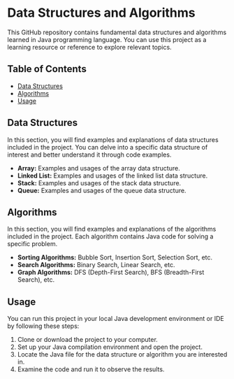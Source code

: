 # Data Structures and Algorithms

This GitHub repository contains fundamental data structures and algorithms learned in Java programming language. You can use this project as a learning resource or reference to explore relevant topics.

## Table of Contents

- [Data Structures](#data-structures)
- [Algorithms](#algorithms)
- [Usage](#usage)

## Data Structures

In this section, you will find examples and explanations of data structures included in the project. You can delve into a specific data structure of interest and better understand it through code examples.

- **Array:** Examples and usages of the array data structure.
- **Linked List:** Examples and usages of the linked list data structure.
- **Stack:** Examples and usages of the stack data structure.
- **Queue:** Examples and usages of the queue data structure.

## Algorithms

In this section, you will find examples and explanations of the algorithms included in the project. Each algorithm contains Java code for solving a specific problem.

- **Sorting Algorithms:** Bubble Sort, Insertion Sort, Selection Sort, etc.
- **Search Algorithms:** Binary Search, Linear Search, etc.
- **Graph Algorithms:** DFS (Depth-First Search), BFS (Breadth-First Search), etc.

## Usage

You can run this project in your local Java development environment or IDE by following these steps:

1. Clone or download the project to your computer.
2. Set up your Java compilation environment and open the project.
3. Locate the Java file for the data structure or algorithm you are interested in.
4. Examine the code and run it to observe the results.

